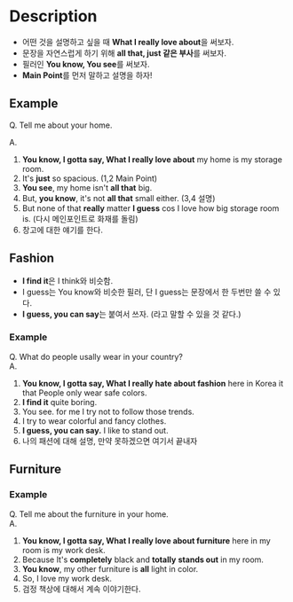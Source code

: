 # Description  
- 어떤 것을 설명하고 싶을 때 **What I really love about**을 써보자.  
- 문장을 자연스럽게 하기 위해 **all that, just 같은 부사**를 써보자.   
- 필러인 **You know, You see**를 써보자.  
- **Main Point**를 먼저 말하고 설명을 하자!
## Example  
Q. Tell me about your home.  

A.
1. **You know, I gotta say, What I really love about** my home is my storage room.  
2. It's **just** so spacious. (1,2 Main Point)    
3. **You see**, my home isn't **all that** big.  
4. But, **you know**, it's not **all that** small either. (3,4 설명)  
5. But none of that **really** matter **I guess** cos I love how big storage room is. (다시 메인포인트로 화재를 돌림)  
6. 창고에 대한 얘기를 한다.  

## Fashion  
- **I find it**은 I think와 비슷함.  
- I guess는 You know와 비슷한 필러, 단 I guess는 문장에서 한 두번만 쓸 수 있다.  
- **I guess, you can say**는 붙여서 쓰자. (라고 말할 수 있을 것 같다.)  
### Example  
Q. What do people usally wear in your country?  
A.  
1. **You know, I gotta say, What I really hate about fashion** here in Korea it that People only wear safe colors.   
2. **I find it** quite boring.  
3. You see. for me I try not to follow those trends.  
4. I try to wear colorful and fancy clothes.  
5. **I guess, you can say.** I like to stand out.  
6. 나의 패션에 대해 설명, 만약 못하겠으면 여기서 끝내자  

## Furniture  

### Example 
Q. Tell me about the furniture in your home.  
A.
1. **You know, I gotta say, What I really love about furniture** here in my room is my work desk.  
2. Because It's **completely** black and **totally** **stands out** in my room.  
3. **You know**, my other furniture is **all** light in color.  
4. So, I love my work desk.  
5. 검정 책상에 대해서 계속 이야기한다.  
